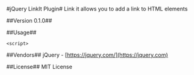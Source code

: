 #jQuery LinkIt Plugin#
Link it allows you to add a link to HTML elements

##Version 0.1.0##

##Usage##

    <script>

##Vendors##
jQuery - [https://jquery.com/](https://jquery.com)

##License##
MIT License